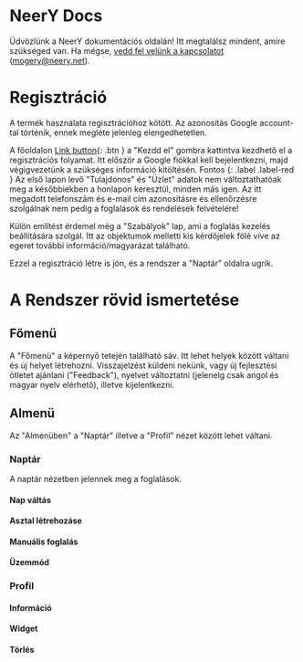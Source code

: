 # NeerY Docs

Üdvözlünk a NeerY dokumentációs oldalán! Itt megtalálsz mindent, amire szükséged van. Ha mégse, [vedd fel velünk a kapcsolatot](mailto:mogery@neery.net) (mogery@neery.net).

# Regisztráció
A termék használata regisztrációhoz kötött. Az azonosítás Google account-tal történik, ennek megléte jelenleg elengedhetetlen.

A főoldalon [Link button](https://places.neery.net){: .btn } a "Kezdd el" gombra kattintva kezdhető el a regisztrációs folyamat. Itt először a Google fiókkal kell bejelentkezni, majd végigvezetünk a szükséges információ kitöltésén.
Fontos {: .label .label-red }
Az első lapon levő "Tulajdonos" és "Üzlet" adatok nem változtathatóak meg a későbbiekben a honlapon keresztül, minden más igen. Az itt megadott telefonszám és e-mail cím azonosításre és ellenőrzésre szolgálnak nem pedig a foglalások és rendelések felvételére!

Külön említést érdemel még a "Szabályok" lap, ami a foglalás kezelés beállítására szolgál. Itt az objektumok melletti kis kérdőjelek fölé víve az egeret további információ/magyarázat található.

Ezzel a regisztráció létre is jön, és a rendszer a "Naptár" oldalra ugrik.

# A Rendszer rövid ismertetése
## Főmenü
A "Főmenü" a képernyő tetején található sáv. Itt lehet helyek között váltani és új helyet létrehozni. Visszajelzést küldeni nekünk, vagy új fejlesztési ötletet ajánlani ("Feedback"), nyelvet változtatni (jelenelg csak angol és magyar nyelv elérhető), illetve kijelentkezni.

## Almenü
Az "Almenüben" a "Naptár" illetve a "Profil" nézet között lehet váltani.

### Naptár
A naptár nézetben jelennek meg a foglalások.

#### Nap váltás

#### Asztal létrehozáse

#### Manuális foglalás

#### Üzemmód

### Profil

#### Információ

#### Widget

#### Törlés
